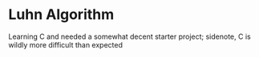 # Luhn Algorithm

Learning C and needed a somewhat decent starter project; sidenote, C is wildly more difficult than expected
